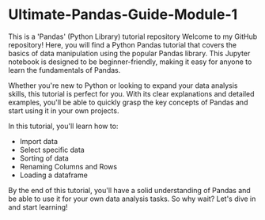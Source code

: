 # Ultimate-Pandas-Guide-Module-1
This is a 'Pandas' (Python Library) tutorial repository
Welcome to my GitHub repository! Here, you will find a Python Pandas tutorial that covers the basics of data manipulation using the popular Pandas library. This Jupyter notebook is designed to be beginner-friendly, making it easy for anyone to learn the fundamentals of Pandas.

Whether you're new to Python or looking to expand your data analysis skills, this tutorial is perfect for you. With its clear explanations and detailed examples, you'll be able to quickly grasp the key concepts of Pandas and start using it in your own projects.

In this tutorial, you'll learn how to:
- Import data 
- Select specific data
- Sorting of data
- Renaming Columns and Rows
- Loading a dataframe

By the end of this tutorial, you'll have a solid understanding of Pandas and be able to use it for your own data analysis tasks. So why wait? Let's dive in and start learning!
